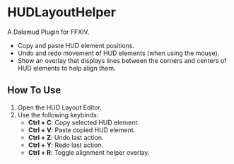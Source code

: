 # HUDLayoutHelper

A Dalamud Plugin for FFXIV. 

- Copy and paste HUD element positions.
- Undo and redo movement of HUD elements (when using the mouse).
- Show an overlay that displays lines between the corners and centers of HUD elements to help align them. 

## How To Use
1. Open the HUD Layout Editor.
2. Use the following keybinds:
	- **Ctrl + C**: Copy selected HUD element.
	- **Ctrl + V**: Paste copied HUD element.
	- **Ctrl + Z**: Undo last action.
	- **Ctrl + Y**: Redo last action.
	- **Ctrl + R**: Toggle alignment helper overlay. 

<!-- TODO: Add alignment images -->